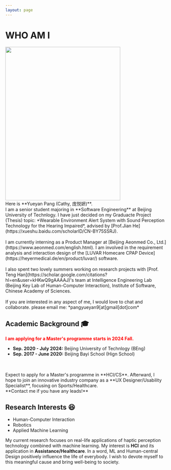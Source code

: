 ```yaml
---
layout: page
---
```


# WHO AM I

<img src="https://ssuperookie.github.io/yueyan.jpg" class="floatpic" width="360" height="480">

<br>
Here is **Yueyan Pang (Cathy, 庞悦妍)**.
<br>
I am a senior student majoring in **Software Engineering** at Beijing University of Technlogy. I have just decided on my Graduacte Project (Thesis) topic: *Wearable Environment Alert System with Sound Perception Technology for the Hearing Impaired*, advised by [Prof.Jian He](https://xueshu.baidu.com/scholarID/CN-BY75SSRJ). 
<br>
<br>
I am currently interning as a Product Manager at [Beijing Aeonmed Co., Ltd.](https://www.aeonmed.com/english.html). I am involved in the requirement analysis and interaction design of the [LUVAR Homecare CPAP Device](https://heyermedical.de/en/product/luvar/) software.
<br>
<br>
I also spent two lovely summers working on research projects with [Prof. Teng Han](https://scholar.google.com/citations?hl=en&user=kHKwQ9gAAAAJ)'s team at Intelligence Engineering Lab (Beijing Key Lab of Human-Computer Interaction), Institute of Software, Chinese Academy of Sciences.
<br>
<br>
If you are interested in any aspect of me, I would love to chat and collaborate.
please email me: *pangyueyan9[at]gmail[dot]com*

<br>

## Academic Background 🎓

**<font color='red'> I am applying for a Master's programme starts in 2024 Fall. </font>**

- **Sep. 2020 - July 2024:** Beijing University of Technlogy (BEng)
- **Sep. 2017 - June 2020:** Beijing Bayi School (Hign School)
<br>
<br>
Expect to apply for a Master's programme in **HCI/CS**. Afterward, I hope to join an innovative industry company as a **UX Designer/Usability Specialist**, focusing on Sports/Healthcare.<br>
**Contact me if you have any leads!**

<br>

## Research Interests 😆

- Human-Computer Interaction
- Robotics
- Applied Machine Learning

My current research focuses on real-life applications of haptic perception technology combined with machine learning. My interest is **HCI** and its application in **Assistance/Healthcare**. 
In a word, ML and Human-central Design positively influence the life of everybody. I wish to devote myself to this meaningful cause and bring well-being to society.

<br>




